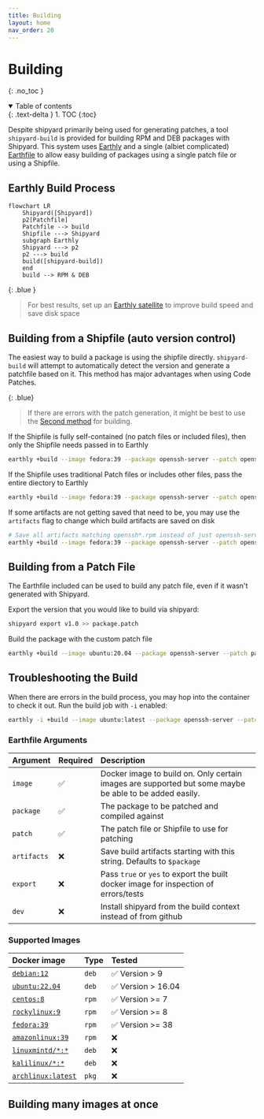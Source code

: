 ```yaml
---
title: Building
layout: home
nav_order: 20
---
```

# Building
{: .no_toc }
<details open markdown="block">
  <summary>
    Table of contents
  </summary>
  {: .text-delta }
1. TOC
{:toc}
</details>

Despite shipyard primarily being used for generating patches, a tool `shipyard-build` is provided for building RPM and DEB packages with Shipyard. This system uses [Earthly](https://earthly.dev) and a single (albiet complicated) [Earthfile](../Earthfile) to allow easy building of packages using a single patch file or using a Shipfile.


## Earthly Build Process

```mermaid
flowchart LR
    Shipyard([Shipyard])
    p2[Patchfile]
    Patchfile --> build
    Shipfile ---> Shipyard
    subgraph Earthly
    Shipyard ---> p2
    p2 ---> build
    build([shipyard-build])
    end
    build --> RPM & DEB
```

{: .blue }

> For best results, set up an [Earthly satellite](https://docs.earthly.dev/earthly-cloud/satellites#getting-started) to improve build speed and save disk space


## Building from a Shipfile (auto version control)

The easiest way to build a package is using the shipfile directly. `shipyard-build` will attempt to
automatically detect the version and generate a patchfile based on it. This method has major advantages when using Code Patches.

{: .blue}
> If there are errors with the patch generation, it might be best to use the [Second method](#building-from-a-patch-file) for building.


If the Shipfile is fully self-contained (no patch files or included files), then only the Shipfile needs passed in to Earthly
```bash
earthly +build --image fedora:39 --package openssh-server --patch openssh/Shipfile.py
```

If the Shipfile uses traditional Patch files or includes other files, pass the entire diectory to Earthly
```bash
earthly +build --image fedora:39 --package openssh-server --patch openssh/
```

If some artifacts are not getting saved that need to be, you may use the `artifacts` flag to change which build artifacts are saved on disk

```bash
# Save all artifacts matching openssh*.rpm instead of just openssh-server*.rpm
earthly +build --image fedora:39 --package openssh-server --patch openssh/Shipfile.py --artifacts openssh
```

## Building from a Patch File

The Earthfile included can be used to build any patch file, even if it wasn't generated with Shipyard. 

Export the version that you would like to build via shipyard:
```bash
shipyard export v1.0 >> package.patch
```

Build the package with the custom patch file
```bash
earthly +build --image ubuntu:20.04 --package openssh-server --patch package.patch
```

## Troubleshooting the Build
When there are errors in the build process, you may hop into the container to check it out. Run the build job with `-i` enabled:

```bash
earthly -i +build --image ubuntu:latest --package openssh-server --patch shipfile.py
```

### Earthfile Arguments

| Argument | Required | Description |
| :-- | -- | :-- |
| `image` | ✅ | Docker image to build on. Only certain images are supported but some maybe be able to be added easily. |
| `package` | ✅ | The package to be patched and compiled against |
| `patch` | ✅ | The patch file or Shipfile to use for patching |
| `artifacts` | ❌ | Save build artifacts starting with this string. Defaults to `$package` |
| `export` | ❌ | Pass `true` or `yes` to export the built docker image for inspection of errors/tests |
| `dev` | ❌ | Install shipyard from the build context instead of from github |


### Supported Images

| Docker image | Type | Tested |
|:--|:--|:--|
| [`debian:12`](https://hub.docker.com/_/debian) | `deb` | ✅ Version > 9 |
| [`ubuntu:22.04`](https://hub.docker.com/_/ubuntu) | `deb` | ✅ Version > 16.04|
| [`centos:8`](https://hub.docker.com/_/centos) | `rpm` |  ✅ Version >= 7 |
| [`rockylinux:9`](https://hub.docker.com/_/rockylinux) | `rpm` |  ✅ Version >= 8 |
| [`fedora:39`](https://hub.docker.com/_/fedora) | `rpm` |  ✅ Version >= 38 |
| [`amazonlinux:39`](https://hub.docker.com/_/amazonlinux) | `rpm` | ❌ |
| [`linuxmintd/*:*`](https://hub.docker.com/u/linuxmintd) | `deb` | ❌ |
| [`kalilinux/*:*`](https://hub.docker.com/u/kalilinux) | `deb` | ❌ |
| [`archlinux:latest`](https://hub.docker.com/_/archlinux) | `pkg` | ❌ |


## Building many images at once
